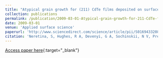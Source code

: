 ```yaml
---
title: "Atypical grain growth for (211) CdTe films deposited on surface reconstructed (100) SrTiO3 substrates"
collection: publications
permalink: /publication/2009-03-01-Atypical-grain-growth-for-211-CdTe-films-deposited-on-surface-reconstructed-100-SrTiO3-substrates
date: 2009-03-01
venue: 'Applied surface science'
paperurl: 'http://www.sciencedirect.com/science/article/pii/S0169433208025142'
citation: 'Neretina, S, Hughes, R A, Devenyi, G A, Sochinskii, N V, Preston, J S, Mascher, P, &quot;Atypical grain growth for (211) CdTe films deposited on surface reconstructed (100) SrTiO3 substrates.&quot; Applied surface science, 2009.'
---
```

[Access paper here](http://www.sciencedirect.com/science/article/pii/S0169433208025142){:target="_blank"}
